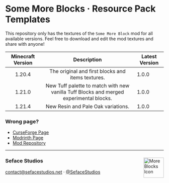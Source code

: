 # Some More Blocks · Resource Pack Templates

This repository only has the textures of the `Some More Block` mod for all available versions. Feel free to download and edit the mod textures and share with anyone!

| Minecraft Version |                                       Description                                      | Latest Version |
|:-----------------:|:--------------------------------------------------------------------------------------:|----------------|
| 1.20.4            | The original and first blocks and items textures.                                      |      1.0.0     |
| 1.21.0            | New Tuff palette to match with new vanilla Tuff Blocks and merged experimental blocks. |      1.0.0     |
| 1.21.4            | New Resin and Pale Oak variations.                                                     |      1.0.0     |

### Wrong page?
  - [CurseForge Page](https://www.curseforge.com/minecraft/mc-mods/some-more-blocks)
  - [Modrinth Page](https://modrinth.com/mod/some-more-blocks)
  - [Mod Repository](https://github.com/Seface-Studios/some-more-blocks)

---
<div>
  <img align="right" height="64" width="64" src="https://raw.githubusercontent.com/Seface-Blocks/some-more-blocks/main/.github/assets/icon_64.gif" title="More Blocks Icon">
  
  <h3>Seface Studios</h3>
  <p><a href="mailto:contact@sefacestudios.net">contact@sefacestudios.net</a> · <a title="X (FKA Twitter)" href="https://x.com/SefaceStudios">@SefaceStudios</a></p>
</div>